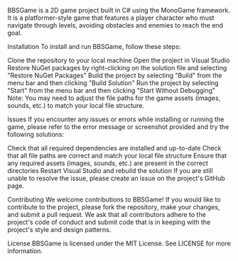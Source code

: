 BBSGame is a 2D game project built in C# using the MonoGame framework. It is a platformer-style game that features a player character who must navigate through levels, avoiding obstacles and enemies to reach the end goal.

Installation
To install and run BBSGame, follow these steps:

Clone the repository to your local machine
Open the project in Visual Studio
Restore NuGet packages by right-clicking on the solution file and selecting "Restore NuGet Packages"
Build the project by selecting "Build" from the menu bar and then clicking "Build Solution"
Run the project by selecting "Start" from the menu bar and then clicking "Start Without Debugging"
Note: You may need to adjust the file paths for the game assets (images, sounds, etc.) to match your local file structure.

Issues
If you encounter any issues or errors while installing or running the game, please refer to the error message or screenshot provided and try the following solutions:

Check that all required dependencies are installed and up-to-date
Check that all file paths are correct and match your local file structure
Ensure that any required assets (images, sounds, etc.) are present in the correct directories
Restart Visual Studio and rebuild the solution
If you are still unable to resolve the issue, please create an issue on the project's GitHub page.

Contributing
We welcome contributions to BBSGame! If you would like to contribute to the project, please fork the repository, make your changes, and submit a pull request. We ask that all contributors adhere to the project's code of conduct and submit code that is in keeping with the project's style and design patterns.

License
BBSGame is licensed under the MIT License. 
See LICENSE for more information.
